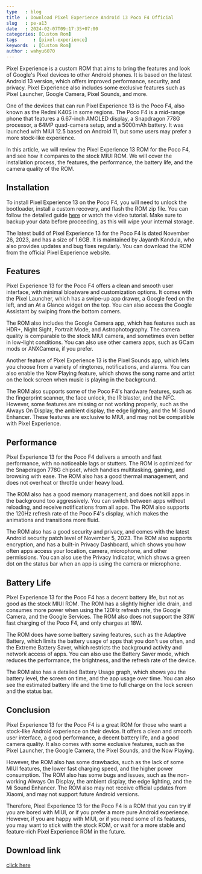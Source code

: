 ```yaml
---
type   : blog
title  : Download Pixel Experience Android 13 Poco F4 Official
slug   : pe-a13
date   : 2024-02-07T09:17:35+07:00
categories: [Custom Rom]
tags      : [pixel-experience]
keywords  : [Custom Rom]
author : wahyu6070
---
```



Pixel Experience is a custom ROM that aims to bring the features and look of Google's Pixel devices to other Android phones. It is based on the latest Android 13 version, which offers improved performance, security, and privacy. Pixel Experience also includes some exclusive features such as Pixel Launcher, Google Camera, Pixel Sounds, and more.

One of the devices that can run Pixel Experience 13 is the Poco F4, also known as the Redmi K40S in some regions. The Poco F4 is a mid-range phone that features a 6.67-inch AMOLED display, a Snapdragon 778G processor, a 64MP quad-camera setup, and a 5000mAh battery. It was launched with MIUI 12.5 based on Android 11, but some users may prefer a more stock-like experience.

In this article, we will review the Pixel Experience 13 ROM for the Poco F4, and see how it compares to the stock MIUI ROM. We will cover the installation process, the features, the performance, the battery life, and the camera quality of the ROM.

## Installation

To install Pixel Experience 13 on the Poco F4, you will need to unlock the bootloader, install a custom recovery, and flash the ROM zip file. You can follow the detailed guide [here](^1^) or watch the video tutorial. Make sure to backup your data before proceeding, as this will wipe your internal storage.

The latest build of Pixel Experience 13 for the Poco F4 is dated November 26, 2023, and has a size of 1.6GB. It is maintained by Jayanth Kandula, who also provides updates and bug fixes regularly. You can download the ROM from the official Pixel Experience website.

## Features

Pixel Experience 13 for the Poco F4 offers a clean and smooth user interface, with minimal bloatware and customization options. It comes with the Pixel Launcher, which has a swipe-up app drawer, a Google feed on the left, and an At a Glance widget on the top. You can also access the Google Assistant by swiping from the bottom corners.

The ROM also includes the Google Camera app, which has features such as HDR+, Night Sight, Portrait Mode, and Astrophotography. The camera quality is comparable to the stock MIUI camera, and sometimes even better in low-light conditions. You can also use other camera apps, such as GCam mods or ANXCamera, if you prefer.

Another feature of Pixel Experience 13 is the Pixel Sounds app, which lets you choose from a variety of ringtones, notifications, and alarms. You can also enable the Now Playing feature, which shows the song name and artist on the lock screen when music is playing in the background.

The ROM also supports some of the Poco F4's hardware features, such as the fingerprint scanner, the face unlock, the IR blaster, and the NFC. However, some features are missing or not working properly, such as the Always On Display, the ambient display, the edge lighting, and the Mi Sound Enhancer. These features are exclusive to MIUI, and may not be compatible with Pixel Experience.

## Performance

Pixel Experience 13 for the Poco F4 delivers a smooth and fast performance, with no noticeable lags or stutters. The ROM is optimized for the Snapdragon 778G chipset, which handles multitasking, gaming, and browsing with ease. The ROM also has a good thermal management, and does not overheat or throttle under heavy load.

The ROM also has a good memory management, and does not kill apps in the background too aggressively. You can switch between apps without reloading, and receive notifications from all apps. The ROM also supports the 120Hz refresh rate of the Poco F4's display, which makes the animations and transitions more fluid.

The ROM also has a good security and privacy, and comes with the latest Android security patch level of November 5, 2023. The ROM also supports encryption, and has a built-in Privacy Dashboard, which shows you how often apps access your location, camera, microphone, and other permissions. You can also use the Privacy Indicator, which shows a green dot on the status bar when an app is using the camera or microphone.

## Battery Life

Pixel Experience 13 for the Poco F4 has a decent battery life, but not as good as the stock MIUI ROM. The ROM has a slightly higher idle drain, and consumes more power when using the 120Hz refresh rate, the Google Camera, and the Google Services. The ROM also does not support the 33W fast charging of the Poco F4, and only charges at 18W.

The ROM does have some battery saving features, such as the Adaptive Battery, which limits the battery usage of apps that you don't use often, and the Extreme Battery Saver, which restricts the background activity and network access of apps. You can also use the Battery Saver mode, which reduces the performance, the brightness, and the refresh rate of the device.

The ROM also has a detailed Battery Usage graph, which shows you the battery level, the screen on time, and the app usage over time. You can also see the estimated battery life and the time to full charge on the lock screen and the status bar.

## Conclusion

Pixel Experience 13 for the Poco F4 is a great ROM for those who want a stock-like Android experience on their device. It offers a clean and smooth user interface, a good performance, a decent battery life, and a good camera quality. It also comes with some exclusive features, such as the Pixel Launcher, the Google Camera, the Pixel Sounds, and the Now Playing.

However, the ROM also has some drawbacks, such as the lack of some MIUI features, the lower fast charging speed, and the higher power consumption. The ROM also has some bugs and issues, such as the non-working Always On Display, the ambient display, the edge lighting, and the Mi Sound Enhancer. The ROM also may not receive official updates from Xiaomi, and may not support future Android versions.

Therefore, Pixel Experience 13 for the Poco F4 is a ROM that you can try if you are bored with MIUI, or if you prefer a more pure Android experience. However, if you are happy with MIUI, or if you need some of its features, you may want to stick with the stock ROM, or wait for a more stable and feature-rich Pixel Experience ROM in the future.

## Download link

[click here](https://get.pixelexperience.org/munch)
